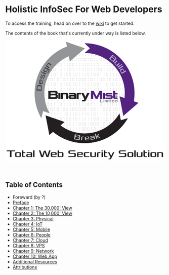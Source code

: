 # Holistic InfoSec For Web Developers

To access the training, head on over to the [wiki](https://github.com/binarymist/HolisticInfoSec-For-WebDevelopers/wiki/BinaryMist-Approach-To-Threat-Modelling) to get started.

The contents of the book that's currently under way is listed below.

[![BinaryMist Limited](manuscript/assets/img/BM-DesignBuildBreak.png)](http://binarymist.net/)

<br>

## Table of Contents

* Foreward (by ?)
* [Preface](manuscript/preface.md)
* [Chapter 1: The 30,000' View](manuscript/ch01.md)
* [Chapter 2: The 10,000' View](manuscript/ch02.md)
* [Chapter 3: Physical](manuscript/ch03.md)
* [Chapter 4: IoT](manuscript/ch04.md)
* [Chapter 5: Mobile](manuscript/ch05.md)
* [Chapter 6: People](manuscript/ch06.md)
* [Chapter 7: Cloud](manuscript/ch07.md)
* [Chapter 8: VPS](manuscript/ch08.md)
* [Chapter 9: Network](manuscript/ch09.md)
* [Chapter 10: Web App](manuscript/ch10.md)
* [Additional Resources](manuscript/additional-resources.md)
* [Attributions](manuscript/attributions.md)


